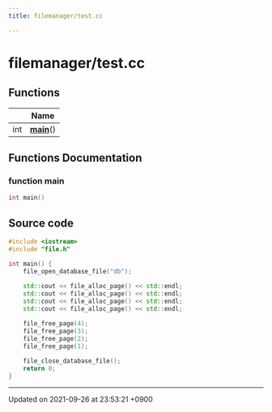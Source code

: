 ```yaml
---
title: filemanager/test.cc

---
```


# filemanager/test.cc



## Functions

|                | Name           |
| -------------- | -------------- |
| int | **[main](/Files/test_8cc#function-main)**() |


## Functions Documentation

### function main

```cpp
int main()
```




## Source code

```cpp
#include <iostream>
#include "file.h"

int main() {
    file_open_database_file("db");
    
    std::cout << file_alloc_page() << std::endl;
    std::cout << file_alloc_page() << std::endl;
    std::cout << file_alloc_page() << std::endl;
    std::cout << file_alloc_page() << std::endl;

    file_free_page(4);
    file_free_page(3);
    file_free_page(2);
    file_free_page(1);
    
    file_close_database_file();
    return 0;
}
```


-------------------------------

Updated on 2021-09-26 at 23:53:21 +0900
